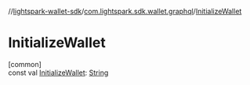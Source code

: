 //[lightspark-wallet-sdk](../../index.md)/[com.lightspark.sdk.wallet.graphql](index.md)/[InitializeWallet](-initialize-wallet.md)

# InitializeWallet

[common]\
const val [InitializeWallet](-initialize-wallet.md): [String](https://kotlinlang.org/api/latest/jvm/stdlib/kotlin/-string/index.html)
